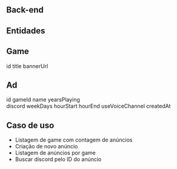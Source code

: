 ## Back-end

## Entidades

## Game

id
title
bannerUrl

## Ad

id
gameId
name
yearsPlaying  
discord
weekDays
hourStart
hourEnd
useVoiceChannel
createdAt

## Caso de uso

- Listagem de game com contagem de anúncios
- Criação de novo anúncio
- Listagem de anúncios por game
- Buscar discord pelo ID do anúncio
